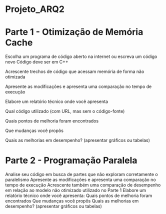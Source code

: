 # Projeto_ARQ2



# Parte 1 - Otimização de Memória Cache

Escolha um programa de código aberto na internet ou escreva um código novo Código deve ser em C++

Acrescente trechos de código que acessam memória de forma não otimizada

Apresente as modificações e apresenta uma comparação no tempo de execução

Elabore um relatório técnico onde você apresenta

Qual código utilizado (com URL, mas sem o código-fonte)

Quais pontos de melhoria foram encontrados

Que mudanças você propôs

Quais as melhorias em desempenho? (apresentar gráficos ou tabelas)


# Parte 2 - Programação Paralela

Analise seu código em busca de partes que não exploram corretamente o paralelismo
Apresente as modificações e apresenta uma comparação no tempo de execução
Acrescente também uma comparação de desempenho em relação ao modelo não otimizado utilizado no Parte 1
Elabore um relatório técnico onde você apresenta:
Quais pontos de melhoria foram encontrados
Que mudanças você propôs
Quais as melhorias em desempenho? (apresentar gráficos ou tabelas)
